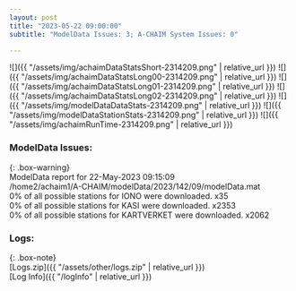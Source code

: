 ```yaml
---
layout: post
title: "2023-05-22 09:00:00"
subtitle: "ModelData Issues: 3; A-CHAIM System Issues: 0"

---
```


![]({{ "/assets/img/achaimDataStatsShort-2314209.png" | relative_url }})
![]({{ "/assets/img/achaimDataStatsLong00-2314209.png" | relative_url }})
![]({{ "/assets/img/achaimDataStatsLong01-2314209.png" | relative_url }})
![]({{ "/assets/img/achaimDataStatsLong02-2314209.png" | relative_url }})
![]({{ "/assets/img/modelDataDataStats-2314209.png" | relative_url }})
![]({{ "/assets/img/modelDataStationStats-2314209.png" | relative_url }})
![]({{ "/assets/img/achaimRunTime-2314209.png" | relative_url }})


### ModelData Issues:  
  
{: .box-warning}  
 ModelData report for 22-May-2023 09:15:09   
 /home2/achaim1/A-CHAIM/modelData/2023/142/09/modelData.mat   
 0% of all possible stations for IONO were downloaded. x35   
 0% of all possible stations for KASI were downloaded. x2353   
 0% of all possible stations for KARTVERKET were downloaded. x2062   
  


### Logs:  
  
{: .box-note}  
[Logs.zip]({{ "/assets/other/logs.zip" | relative_url }})  
[Log Info]({{ "/logInfo" | relative_url }})  
